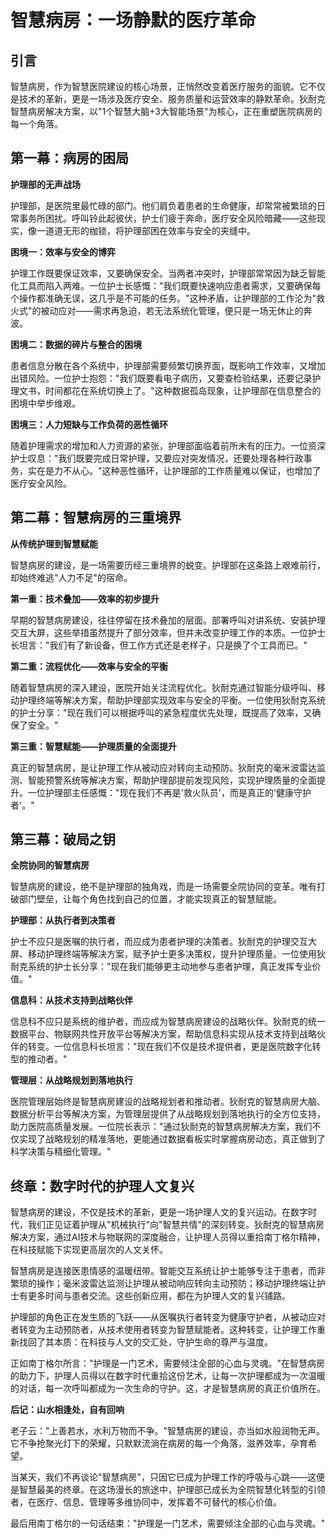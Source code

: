 # 智慧病房：一场静默的医疗革命

## 引言

智慧病房，作为智慧医院建设的核心场景，正悄然改变着医疗服务的面貌。它不仅是技术的革新，更是一场涉及医疗安全、服务质量和运营效率的静默革命。狄耐克智慧病房解决方案，以"1个智慧大脑+3大智能场景"为核心，正在重塑医院病房的每一个角落。

## 第一幕：病房的困局

**护理部的无声战场**

护理部，是医院里最忙碌的部门。他们肩负着患者的生命健康，却常常被繁琐的日常事务所困扰。呼叫铃此起彼伏，护士们疲于奔命，医疗安全风险暗藏——这些现实，像一道道无形的枷锁，将护理部困在效率与安全的夹缝中。

**困境一：效率与安全的博弈**

护理工作既要保证效率，又要确保安全。当两者冲突时，护理部常常因为缺乏智能化工具而陷入两难。一位护士长感慨："我们既要快速响应患者需求，又要确保每个操作都准确无误，这几乎是不可能的任务。"这种矛盾，让护理部的工作沦为"救火式"的被动应对——需求再急迫，若无法系统化管理，便只是一场无休止的奔波。

**困境二：数据的碎片与整合的困境**

患者信息分散在各个系统中，护理部需要频繁切换界面，既影响工作效率，又增加出错风险。一位护士抱怨："我们既要看电子病历，又要查检验结果，还要记录护理文书，时间都花在系统切换上了。"这种数据孤岛现象，让护理部在信息整合的困境中举步维艰。

**困境三：人力短缺与工作负荷的恶性循环**

随着护理需求的增加和人力资源的紧张，护理部面临着前所未有的压力。一位资深护士叹息："我们既要完成日常护理，又要应对突发情况，还要处理各种行政事务，实在是力不从心。"这种恶性循环，让护理部的工作质量难以保证，也增加了医疗安全风险。

## 第二幕：智慧病房的三重境界

**从传统护理到智慧赋能**

智慧病房的建设，是一场需要历经三重境界的蜕变。护理部在这条路上艰难前行，却始终难逃"人力不足"的宿命。

**第一重：技术叠加——效率的初步提升**

早期的智慧病房建设，往往停留在技术叠加的层面。部署呼叫对讲系统、安装护理交互大屏，这些举措虽然提升了部分效率，但并未改变护理工作的本质。一位护士长坦言："我们有了新设备，但工作方式还是老样子，只是换了个工具而已。"

**第二重：流程优化——效率与安全的平衡**

随着智慧病房的深入建设，医院开始关注流程优化。狄耐克通过智能分级呼叫、移动护理终端等解决方案，帮助护理部实现效率与安全的平衡。一位使用狄耐克系统的护士分享："现在我们可以根据呼叫的紧急程度优先处理，既提高了效率，又确保了安全。"

**第三重：智慧赋能——护理质量的全面提升**

真正的智慧病房，是让护理工作从被动应对转向主动预防。狄耐克的毫米波雷达监测、智能预警系统等解决方案，帮助护理部提前发现风险，实现护理质量的全面提升。一位护理部主任感慨："现在我们不再是'救火队员'，而是真正的'健康守护者'。"

## 第三幕：破局之钥

**全院协同的智慧病房**

智慧病房的建设，绝不是护理部的独角戏，而是一场需要全院协同的变革。唯有打破部门壁垒，让每个角色找到自己的位置，才能实现真正的智慧赋能。

**护理部：从执行者到决策者**

护士不应只是医嘱的执行者，而应成为患者护理的决策者。狄耐克的护理交互大屏、移动护理终端等解决方案，赋予护士更多决策权，提升护理质量。一位使用狄耐克系统的护士长分享："现在我们能够更主动地参与患者护理，真正发挥专业价值。"

**信息科：从技术支持到战略伙伴**

信息科不应只是系统的维护者，而应成为智慧病房建设的战略伙伴。狄耐克的统一数据平台、物联网共性开放平台等解决方案，帮助信息科实现从技术支持到战略伙伴的转变。一位信息科长坦言："现在我们不仅是技术提供者，更是医院数字化转型的推动者。"

**管理层：从战略规划到落地执行**

医院管理层始终是智慧病房建设的战略规划者和推动者。狄耐克的智慧病房大脑、数据分析平台等解决方案，为管理层提供了从战略规划到落地执行的全方位支持，助力医院高质量发展。一位院长表示："通过狄耐克的智慧病房解决方案，我们不仅实现了战略规划的精准落地，更能通过数据看板实时掌握病房动态，真正做到了科学决策与精细化管理。"

## 终章：数字时代的护理人文复兴

智慧病房的建设，不仅是技术的革新，更是一场护理人文的复兴运动。在数字时代，我们正见证着护理从"机械执行"向"智慧共情"的深刻转变。狄耐克的智慧病房解决方案，通过AI技术与物联网的深度融合，让护理人员得以重拾南丁格尔精神，在科技赋能下实现更高层次的人文关怀。

智慧病房是连接医患情感的温暖纽带。智能交互系统让护士能够专注于患者，而非繁琐的操作；毫米波雷达监测让护理从被动响应转向主动预防；移动护理终端让护士有更多时间与患者交流。这些创新应用，都在为护理人文的复兴铺路。

护理部的角色正在发生质的飞跃——从医嘱执行者转变为健康守护者，从被动应对者转变为主动预防者，从技术使用者转变为智慧赋能者。这种转变，让护理工作重新找回了其本质：在科技与人文的交汇处，守护生命的尊严与温度。

正如南丁格尔所言："护理是一门艺术，需要倾注全部的心血与灵魂。"在智慧病房的助力下，护理人员得以在数字时代重拾这份艺术，让每一次护理都成为一次温暖的对话，每一次呼叫都成为一次生命的守护。这，才是智慧病房的真正价值所在。

**后记：山水相逢处，自有回响**

老子云："上善若水，水利万物而不争。"智慧病房的建设，亦当如水般润物无声。它不争抢聚光灯下的荣耀，只默默流淌在病房的每一个角落，滋养效率，孕育希望。

当某天，我们不再谈论"智慧病房"，只因它已成为护理工作的呼吸与心跳——这便是智慧最美的终章。在这场漫长的旅途中，护理部已成长为全院智慧化转型的引领者，在医疗、信息、管理等多维协同中，发挥着不可替代的核心价值。

最后用南丁格尔的一句话结束："护理是一门艺术，需要倾注全部的心血与灵魂。"
